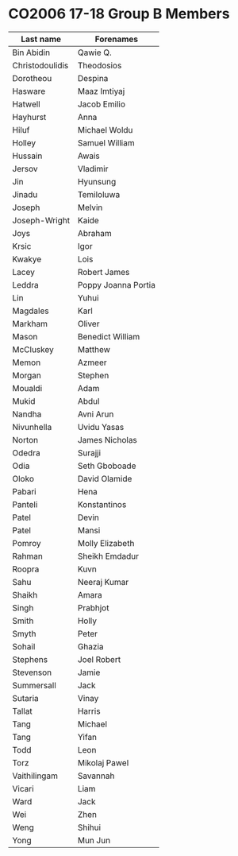 # CO2006 17-18 Group B Members

| Last name | Forenames |
|--|--|
| Bin Abidin | Qawie Q. |
| Christodoulidis | Theodosios |
| Dorotheou | Despina |
| Hasware | Maaz Imtiyaj |
| Hatwell | Jacob Emilio |
| Hayhurst | Anna |
| Hiluf | Michael Woldu |
| Holley | Samuel William |
| Hussain | Awais |
| Jersov | Vladimir |
| Jin | Hyunsung |
| Jinadu | Temiloluwa |
| Joseph | Melvin |
| Joseph-Wright | Kaide |
| Joys | Abraham |
| Krsic | Igor |
| Kwakye | Lois |
| Lacey | Robert James |
| Leddra | Poppy Joanna Portia |
| Lin | Yuhui |
| Magdales | Karl |
| Markham | Oliver |
| Mason | Benedict William |
| McCluskey | Matthew |
| Memon | Azmeer |
| Morgan | Stephen |
| Moualdi | Adam |
| Mukid | Abdul |
| Nandha | Avni Arun |
| Nivunhella | Uvidu Yasas |
| Norton | James Nicholas |
| Odedra | Surajji |
| Odia | Seth Gboboade |
| Oloko | David Olamide |
| Pabari | Hena |
| Panteli | Konstantinos |
| Patel | Devin |
| Patel | Mansi |
| Pomroy | Molly Elizabeth |
| Rahman | Sheikh Emdadur |
| Roopra | Kuvn |
| Sahu | Neeraj Kumar |
| Shaikh | Amara |
| Singh | Prabhjot |
| Smith | Holly |
| Smyth | Peter |
| Sohail | Ghazia |
| Stephens | Joel Robert |
| Stevenson | Jamie |
| Summersall | Jack |
| Sutaria | Vinay |
| Tallat | Harris |
| Tang | Michael |
| Tang | Yifan |
| Todd | Leon |
| Torz | Mikolaj Pawel |
| Vaithilingam | Savannah |
| Vicari | Liam |
| Ward | Jack |
| Wei | Zhen |
| Weng | Shihui |
| Yong | Mun Jun |